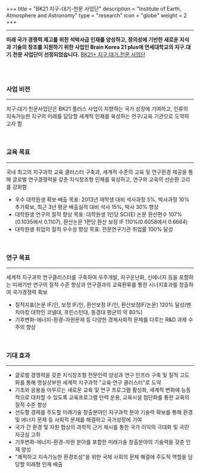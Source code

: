 +++
title = "BK21 지구-대기-천문 사업단"
description = "Institute of Earth, Atmosphere and Astronomy"
type = "research"
icon = "globe"
weight = 2
+++
_ _ _

**미래 국가 경쟁력 제고를 위한 석박사급 인재를 양성하고, 창의성에 기반한 새로운 지식과 기술의 창조를
지원하기 위한 사업인 Brain Korea 21 plus에 연세대학교의 지구.대기.천문 사업단이 선정되었습니다.**
[BK21+ 지구.대기.천문 사업단](http://bk21eaa.yonsei.ac.kr)

<!--more-->

<br>
<br>

### 사업 비전    
-----------                                                  
지구·대기·천문사업단은 BK21 플러스 사업이 지향하는 국가 성장에 기여하고, 인류의 지속가능한 지구의 미래를 담당할 세계적 인재를 육성하는 연구/교육 기관으로 도약하고자 함

<br>

### 교육 목표                                                      
-----------
국내 최고의 지구과학 교육 클러스터 구축과, 세계적 수준의 교육 및 연구환경 제공을 통해 글로벌 연구경쟁력을 갖춘 지식창조형 인재를 육성하고, 연구와 교육의 선순환 고리를 강화함  

+ 우수 대학원생 확보·배출 목표: 2013년 재학생 대비 석사과정 5%, 박사과정 10% 추가확보, 최근 3년 평균 배출실적 대비 석사 15%, 박사 30% 향상
+ 대학원생 연구의 질적 향상 목표: 대학원생 1인당 SCI(E) 논문 환산편수 107%(0.1035에서 0.1107), 환산논문 1편당 환산 보정 IF 110%(0.6058에서 0.6664)
+ 대학원생 취업의 질적 우수성 향상 목표: 전문연구기관 취업률 100% 달성

<br>

### 연구 목표
------------
 세계적 지구과학 연구클러스터를 구축하여 우주개발, 지구온난화, 신에너지 등을 포함하는 미래기반 연구의 질적 수준 향상과 연구결과의 교육환류를 통한 시너지효과를 창출하여 국가경쟁력 확보  

+ 질적지표(논문 IF/인, 보정 IF/인, 환산보정 IF/인, 환산보정IF/논문) 120% 달성(벤치마킹 대학인 코넬대, 프린스턴대, 동경대 평균의 약 80%)
+ 기후변화-에너지-환경-자원문제 등 다양한 경제사회적 문제를 다루는 R&D 과제 수주의 향상

<br>

### 기대 효과
-------------
+ 글로벌 경쟁력을 갖춘 지식창조형 전문인력 양성과 연구 인프라 구축 및 질적 고도화를 통해 명실상부한 세계적 지구과학 "교육·연구 클러스터"로 도약
+ 기초와 응용을 아우르는 새로운 교육 및 연구 프로그램 활성화, 세계적 변화에 능동적으로 대처할 수 있도록 교육프로그램 탄력 운용, 교육시설 첨단화를 통한 교육의 질적 수준 향상
+ 선도형 경제를 주도할 미래기술 창출분야인 지구과학 분야 기술력 확보를 통해 환경및 에너지 문제 등 사회적 문제를 해결하고 국가성장에 기여
+ 국가 간 환경 및 자원 협상의 과학적 근거 제시를 통한 국가 이익의 극대화 및 국민 자긍심 고취
+ 기후변화-에너지-환경-자원 분야를 포함한 미래기술 창출분야의 기술력을 갖춘 인재 양성
+ "쾌적하고 지속가능한 환경조성"을 위한 국제 사회의 문제 해결에 주도적 역할을 담당할 미래형 인재 배출

<br>
<br>
